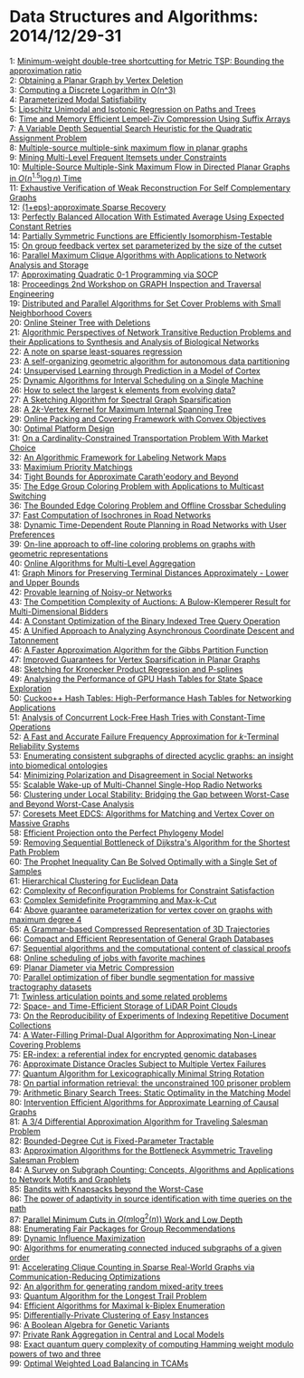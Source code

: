 # Data Structures and Algorithms: 2014/12/29-31  
1: [Minimum-weight double-tree shortcutting for Metric TSP: Bounding the  approximation ratio](https://doi.org/10.48550/arXiv.0711.2399)  
2: [Obtaining a Planar Graph by Vertex Deletion](https://doi.org/10.48550/arXiv.0812.4919)  
3: [Computing a Discrete Logarithm in O(n^3)](https://doi.org/10.48550/arXiv.0912.2269)  
4: [Parameterized Modal Satisfiability](https://doi.org/10.48550/arXiv.0912.4941)  
5: [Lipschitz Unimodal and Isotonic Regression on Paths and Trees](https://doi.org/10.48550/arXiv.0912.5182)  
6: [Time and Memory Efficient Lempel-Ziv Compression Using Suffix Arrays](https://doi.org/10.48550/arXiv.0912.5449)  
7: [A Variable Depth Sequential Search Heuristic for the Quadratic  Assignment Problem](https://doi.org/10.48550/arXiv.0912.5473)  
8: [Multiple-source multiple-sink maximum flow in planar graphs](https://doi.org/10.48550/arXiv.1012.4767)  
9: [Mining Multi-Level Frequent Itemsets under Constraints](https://doi.org/10.48550/arXiv.1012.5546)  
10: [Multiple-Source Multiple-Sink Maximum Flow in Directed Planar Graphs in  $O(n^{1.5} \log n)$ Time](https://doi.org/10.48550/arXiv.1012.5870)  
11: [Exhaustive Verification of Weak Reconstruction For Self Complementary  Graphs](https://doi.org/10.48550/arXiv.1012.5995)  
12: [(1+eps)-approximate Sparse Recovery](https://doi.org/10.48550/arXiv.1110.4414)  
13: [Perfectly Balanced Allocation With Estimated Average Using Expected  Constant Retries](https://doi.org/10.48550/arXiv.1111.0801)  
14: [Partially Symmetric Functions are Efficiently Isomorphism-Testable](https://doi.org/10.48550/arXiv.1112.5741)  
15: [On group feedback vertex set parameterized by the size of the cutset](https://doi.org/10.48550/arXiv.1112.6255)  
16: [Parallel Maximum Clique Algorithms with Applications to Network Analysis  and Storage](https://doi.org/10.48550/arXiv.1302.6256)  
17: [Approximating Quadratic 0-1 Programming via SOCP](https://doi.org/10.48550/arXiv.1312.7042)  
18: [Proceedings 2nd Workshop on GRAPH Inspection and Traversal Engineering](https://doi.org/10.48550/arXiv.1312.7062)  
19: [Distributed and Parallel Algorithms for Set Cover Problems with Small  Neighborhood Covers](https://doi.org/10.48550/arXiv.1312.7217)  
20: [Online Steiner Tree with Deletions](https://doi.org/10.48550/arXiv.1312.7296)  
21: [Algorithmic Perspectives of Network Transitive Reduction Problems and  their Applications to Synthesis and Analysis of Biological Networks](https://doi.org/10.48550/arXiv.1312.7306)  
22: [A note on sparse least-squares regression](https://doi.org/10.48550/arXiv.1312.7499)  
23: [A self-organizing geometric algorithm for autonomous data partitioning](https://doi.org/10.48550/arXiv.1412.7860)  
24: [Unsupervised Learning through Prediction in a Model of Cortex](https://doi.org/10.48550/arXiv.1412.7955)  
25: [Dynamic Algorithms for Interval Scheduling on a Single Machine](https://doi.org/10.48550/arXiv.1412.8005)  
26: [How to select the largest k elements from evolving data?](https://doi.org/10.48550/arXiv.1412.8164)  
27: [A Sketching Algorithm for Spectral Graph Sparsification](https://doi.org/10.48550/arXiv.1412.8225)  
28: [A $2k$-Vertex Kernel for Maximum Internal Spanning Tree](https://doi.org/10.48550/arXiv.1412.8296)  
29: [Online Packing and Covering Framework with Convex Objectives](https://doi.org/10.48550/arXiv.1412.8347)  
30: [Optimal Platform Design](https://doi.org/10.48550/arXiv.1412.8518)  
31: [On a Cardinality-Constrained Transportation Problem With Market Choice](https://doi.org/10.48550/arXiv.1412.8723)  
32: [An Algorithmic Framework for Labeling Network Maps](https://doi.org/10.48550/arXiv.1505.00164)  
33: [Maximium Priority Matchings](https://doi.org/10.48550/arXiv.1512.08555)  
34: [Tight Bounds for Approximate Carath\'eodory and Beyond](https://doi.org/10.48550/arXiv.1512.08602)  
35: [The Edge Group Coloring Problem with Applications to Multicast Switching](https://doi.org/10.48550/arXiv.1512.08995)  
36: [The Bounded Edge Coloring Problem and Offline Crossbar Scheduling](https://doi.org/10.48550/arXiv.1512.09002)  
37: [Fast Computation of Isochrones in Road Networks](https://doi.org/10.48550/arXiv.1512.09090)  
38: [Dynamic Time-Dependent Route Planning in Road Networks with User  Preferences](https://doi.org/10.48550/arXiv.1512.09132)  
39: [On-line approach to off-line coloring problems on graphs with geometric  representations](https://doi.org/10.48550/arXiv.1402.2437)  
40: [Online Algorithms for Multi-Level Aggregation](https://doi.org/10.48550/arXiv.1507.02378)  
41: [Graph Minors for Preserving Terminal Distances Approximately - Lower and  Upper Bounds](https://doi.org/10.48550/arXiv.1604.08342)  
42: [Provable learning of Noisy-or Networks](https://doi.org/10.48550/arXiv.1612.08795)  
43: [The Competition Complexity of Auctions: A Bulow-Klemperer Result for  Multi-Dimensional Bidders](https://doi.org/10.48550/arXiv.1612.08821)  
44: [A Constant Optimization of the Binary Indexed Tree Query Operation](https://doi.org/10.48550/arXiv.1612.09083)  
45: [A Unified Approach to Analyzing Asynchronous Coordinate Descent and  Tatonnement](https://doi.org/10.48550/arXiv.1612.09171)  
46: [A Faster Approximation Algorithm for the Gibbs Partition Function](https://doi.org/10.48550/arXiv.1608.04223)  
47: [Improved Guarantees for Vertex Sparsification in Planar Graphs](https://doi.org/10.48550/arXiv.1702.01136)  
48: [Sketching for Kronecker Product Regression and P-splines](https://doi.org/10.48550/arXiv.1712.09473)  
49: [Analysing the Performance of GPU Hash Tables for State Space Exploration](https://doi.org/10.48550/arXiv.1712.09494)  
50: [Cuckoo++ Hash Tables: High-Performance Hash Tables for Networking  Applications](https://doi.org/10.48550/arXiv.1712.09624)  
51: [Analysis of Concurrent Lock-Free Hash Tries with Constant-Time  Operations](https://doi.org/10.48550/arXiv.1712.09636)  
52: [A Fast and Accurate Failure Frequency Approximation for $k$-Terminal  Reliability Systems](https://doi.org/10.48550/arXiv.1712.09666)  
53: [Enumerating consistent subgraphs of directed acyclic graphs: an insight  into biomedical ontologies](https://doi.org/10.48550/arXiv.1712.09679)  
54: [Minimizing Polarization and Disagreement in Social Networks](https://doi.org/10.48550/arXiv.1712.09948)  
55: [Scalable Wake-up of Multi-Channel Single-Hop Radio Networks](https://doi.org/10.48550/arXiv.1411.4498)  
56: [Clustering under Local Stability: Bridging the Gap between Worst-Case  and Beyond Worst-Case Analysis](https://doi.org/10.48550/arXiv.1705.07157)  
57: [Coresets Meet EDCS: Algorithms for Matching and Vertex Cover on Massive  Graphs](https://doi.org/10.48550/arXiv.1711.03076)  
58: [Efficient Projection onto the Perfect Phylogeny Model](https://doi.org/10.48550/arXiv.1811.01129)  
59: [Removing Sequential Bottleneck of Dijkstra's Algorithm for the Shortest  Path Problem](https://doi.org/10.48550/arXiv.1812.10499)  
60: [The Prophet Inequality Can Be Solved Optimally with a Single Set of  Samples](https://doi.org/10.48550/arXiv.1812.10563)  
61: [Hierarchical Clustering for Euclidean Data](https://doi.org/10.48550/arXiv.1812.10582)  
62: [Complexity of Reconfiguration Problems for Constraint Satisfaction](https://doi.org/10.48550/arXiv.1812.10629)  
63: [Complex Semidefinite Programming and Max-k-Cut](https://doi.org/10.48550/arXiv.1812.10770)  
64: [Above guarantee parameterization for vertex cover on graphs with maximum  degree 4](https://doi.org/10.48550/arXiv.1812.10808)  
65: [A Grammar-based Compressed Representation of 3D Trajectories](https://doi.org/10.48550/arXiv.1812.10974)  
66: [Compact and Efficient Representation of General Graph Databases](https://doi.org/10.48550/arXiv.1812.10977)  
67: [Sequential algorithms and the computational content of classical proofs](https://doi.org/10.48550/arXiv.1812.11003)  
68: [Online scheduling of jobs with favorite machines](https://doi.org/10.48550/arXiv.1812.01343)  
69: [Planar Diameter via Metric Compression](https://doi.org/10.48550/arXiv.1912.11491)  
70: [Parallel optimization of fiber bundle segmentation for massive  tractography datasets](https://doi.org/10.48550/arXiv.1912.11494)  
71: [Twinless articulation points and some related problems](https://doi.org/10.48550/arXiv.1912.11799)  
72: [Space- and Time-Efficient Storage of LiDAR Point Clouds](https://doi.org/10.48550/arXiv.1912.11859)  
73: [On the Reproducibility of Experiments of Indexing Repetitive Document  Collections](https://doi.org/10.48550/arXiv.1912.11944)  
74: [A Water-Filling Primal-Dual Algorithm for Approximating Non-Linear  Covering Problems](https://doi.org/10.48550/arXiv.1912.12151)  
75: [ER-index: a referential index for encrypted genomic databases](https://doi.org/10.48550/arXiv.1910.02851)  
76: [Approximate Distance Oracles Subject to Multiple Vertex Failures](https://doi.org/10.48550/arXiv.2002.06812)  
77: [Quantum Algorithm for Lexicographically Minimal String Rotation](https://doi.org/10.48550/arXiv.2012.09376)  
78: [On partial information retrieval: the unconstrained 100 prisoner problem](https://doi.org/10.48550/arXiv.2012.13484)  
79: [Arithmetic Binary Search Trees: Static Optimality in the Matching Model](https://doi.org/10.48550/arXiv.2012.13698)  
80: [Intervention Efficient Algorithms for Approximate Learning of Causal  Graphs](https://doi.org/10.48550/arXiv.2012.13976)  
81: [A 3/4 Differential Approximation Algorithm for Traveling Salesman  Problem](https://doi.org/10.48550/arXiv.2012.14079)  
82: [Bounded-Degree Cut is Fixed-Parameter Tractable](https://doi.org/10.48550/arXiv.2012.14174)  
83: [Approximation Algorithms for the Bottleneck Asymmetric Traveling  Salesman Problem](https://doi.org/10.48550/arXiv.2012.14233)  
84: [A Survey on Subgraph Counting: Concepts, Algorithms and Applications to  Network Motifs and Graphlets](https://doi.org/10.48550/arXiv.1910.13011)  
85: [Bandits with Knapsacks beyond the Worst-Case](https://doi.org/10.48550/arXiv.2002.00253)  
86: [The power of adaptivity in source identification with time queries on  the path](https://doi.org/10.48550/arXiv.2002.07336)  
87: [Parallel Minimum Cuts in $O(m \log^2(n))$ Work and Low Depth](https://doi.org/10.48550/arXiv.2102.05301)  
88: [Enumerating Fair Packages for Group Recommendations](https://doi.org/10.48550/arXiv.2105.14423)  
89: [Dynamic Influence Maximization](https://doi.org/10.48550/arXiv.2110.12602)  
90: [Algorithms for enumerating connected induced subgraphs of a given order](https://doi.org/10.48550/arXiv.2112.07197)  
91: [Accelerating Clique Counting in Sparse Real-World Graphs via  Communication-Reducing Optimizations](https://doi.org/10.48550/arXiv.2112.10913)  
92: [An algorithm for generating random mixed-arity trees](https://doi.org/10.48550/arXiv.2112.12019)  
93: [Quantum Algorithm for the Longest Trail Problem](https://doi.org/10.48550/arXiv.2112.13847)  
94: [Efficient Algorithms for Maximal k-Biplex Enumeration](https://doi.org/10.48550/arXiv.2112.14414)  
95: [Differentially-Private Clustering of Easy Instances](https://doi.org/10.48550/arXiv.2112.14445)  
96: [A Boolean Algebra for Genetic Variants](https://doi.org/10.48550/arXiv.2112.14494)  
97: [Private Rank Aggregation in Central and Local Models](https://doi.org/10.48550/arXiv.2112.14652)  
98: [Exact quantum query complexity of computing Hamming weight modulo powers  of two and three](https://doi.org/10.48550/arXiv.2112.14682)  
99: [Optimal Weighted Load Balancing in TCAMs](https://doi.org/10.48550/arXiv.2112.14732)  